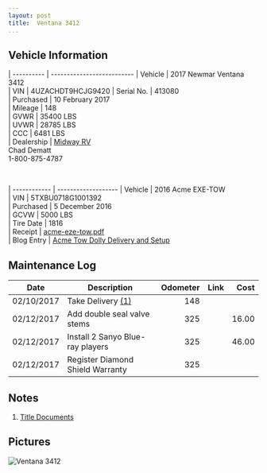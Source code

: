 ```yaml
---
layout: post  
title:  Ventana 3412
...
```


## Vehicle Information

| ---------- | -------------------------- 
| Vehicle    | 2017 Newmar Ventana 3412                                               
| VIN        | 4UZACHDT9HCJG9420
| Serial No. | 413080                                                                 
| Purchased  | 10 February 2017                                                       
| Mileage    | 148                                                                    
| GVWR       | 35400 LBS                                                              
| UVWR       | 28785 LBS                                                              
| CCC        | 6481  LBS                                                              
| Dealership | [Midway RV](http://www.midwayrv.com/)<br>Chad Dematt<br>1-800-875-4787 

&nbsp;

| ------------ | ------------------- 
| Vehicle      | 2016 Acme EXE-TOW                                                        
| VIN          | 5TXBU0718G1001392                                                        
| Purchased    | 5 December 2016                                                          
| GCVW         | 5000 LBS                                                                 
| Tire Date    | 1816                                                                     
| Receipt      | [acme-eze-tow.pdf](/artifacts/acme-eze-tow.pdf)                          
| Blog Entry   | [Acme Tow Dolly Delivery and Setup](/acme-tow-dolly-delivery-and-setup/) 

## Maintenance Log

| Date       | Description                      | Odometer | Link  | Cost     
| ---------- | -------------------------------- | -------: | ----- | -------: 
| 02/10/2017 | Take Delivery [(1)][1]           |     148  |       |          
| 02/12/2017 | Add double seal valve stems      |     325  |       |   16.00  
| 02/12/2017 | Install 2 Sanyo Blue-ray players |     325  |       |   46.00  
| 02/12/2017 | Register Diamond Shield Warranty |     325  |       |          


## Notes

1. [Title Documents][1]

## Pictures

![Ventana 3412](http://i.imgur.com/pdJSjSa.jpg)

[1]: /artifacts/NewmarVentanaTitleDocuments.pdf
